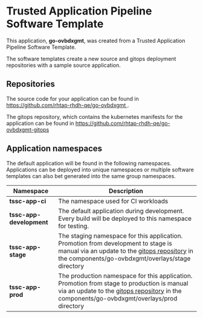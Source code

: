 # Trusted Application Pipeline Software Template

This application, **go-ovbdxgmt**, was created from a Trusted Application Pipeline Software Template.

The software templates create a new source and gitops deployment repositories with a sample source application. 

## Repositories

The source code for your application can be found in [https://github.com/rhtap-rhdh-qe/go-ovbdxgmt ](https://github.com/rhtap-rhdh-qe/go-ovbdxgmt ).
 
The gitops repository, which contains the kubernetes manifests for the application can be found in 
[https://github.com/rhtap-rhdh-qe/go-ovbdxgmt-gitops ](https://github.com/rhtap-rhdh-qe/go-ovbdxgmt-gitops ) 

## Application namespaces 

The default application will be found in the following namespaces. Applications can be deployed into unique namespaces or multiple software templates can also bet generated into the same group namespaces.  

|  Namespace   |  Description   |  
| -------- | -------- |
| **tssc-app-ci** | The namespace used for CI workloads |
| **tssc-app-development** | The default application during development. Every build will be deployed to this namespace for testing. |
| **tssc-app-stage** | The staging namespace for this application. Promotion from development to stage is manual via an update to the [gitops repository](https://github.com/rhtap-rhdh-qe/go-ovbdxgmt-gitops ) in the components/go-ovbdxgmt/overlays/stage directory |
| **tssc-app-prod** | The production namespace for this application. Promotion from stage to production is manual via an update to the [gitops repository](https://github.com/rhtap-rhdh-qe/go-ovbdxgmt-gitops ) in the components/go-ovbdxgmt/overlays/prod directory |